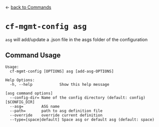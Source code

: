 &larr; [back to Commands](../README.md)

# `cf-mgmt-config asg`

`asg` will add/update a <asg-name>.json file in the asgs folder of the configuration

## Command Usage

```
Usage:
  cf-mgmt-config [OPTIONS] asg [add-asg-OPTIONS]

Help Options:
  -h, --help            Show this help message

[asg command options]
  --config-dir= Name of the config directory (default: config) [$CONFIG_DIR]
  --asg=        ASG name
  --path=       path to asg definition file
  --override    override current definition
  --type=[space|default] Space asg or default asg (default: space)

```
